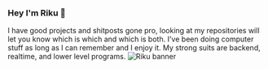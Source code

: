 ### Hey I'm Riku 💾
I have good projects and shitposts gone pro, looking at my repositories will let you know which is which and which is both. I've been doing computer stuff as long as I can remember and I enjoy it. My strong suits are backend, realtime, and lower level programs.
![Riku banner](https://i.kawaii.sh/z6SLBYJ.png)
